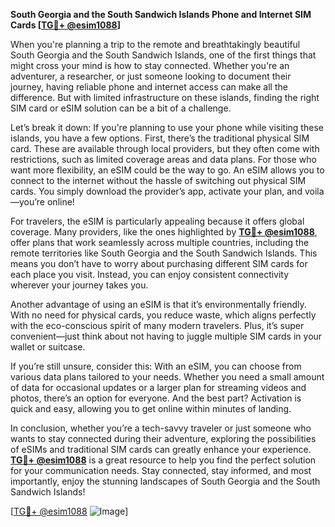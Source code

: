 **South Georgia and the South Sandwich Islands Phone and Internet SIM Cards [[TG💪+ @esim1088](https://t.me/s/esim1088)]**

When you're planning a trip to the remote and breathtakingly beautiful South Georgia and the South Sandwich Islands, one of the first things that might cross your mind is how to stay connected. Whether you're an adventurer, a researcher, or just someone looking to document their journey, having reliable phone and internet access can make all the difference. But with limited infrastructure on these islands, finding the right SIM card or eSIM solution can be a bit of a challenge.

Let’s break it down: If you're planning to use your phone while visiting these islands, you have a few options. First, there’s the traditional physical SIM card. These are available through local providers, but they often come with restrictions, such as limited coverage areas and data plans. For those who want more flexibility, an eSIM could be the way to go. An eSIM allows you to connect to the internet without the hassle of switching out physical SIM cards. You simply download the provider’s app, activate your plan, and voila—you’re online!

For travelers, the eSIM is particularly appealing because it offers global coverage. Many providers, like the ones highlighted by **[TG💪+ @esim1088](https://t.me/s/esim1088)**, offer plans that work seamlessly across multiple countries, including the remote territories like South Georgia and the South Sandwich Islands. This means you don’t have to worry about purchasing different SIM cards for each place you visit. Instead, you can enjoy consistent connectivity wherever your journey takes you.

Another advantage of using an eSIM is that it’s environmentally friendly. With no need for physical cards, you reduce waste, which aligns perfectly with the eco-conscious spirit of many modern travelers. Plus, it’s super convenient—just think about not having to juggle multiple SIM cards in your wallet or suitcase.

If you’re still unsure, consider this: With an eSIM, you can choose from various data plans tailored to your needs. Whether you need a small amount of data for occasional updates or a larger plan for streaming videos and photos, there’s an option for everyone. And the best part? Activation is quick and easy, allowing you to get online within minutes of landing.

In conclusion, whether you’re a tech-savvy traveler or just someone who wants to stay connected during their adventure, exploring the possibilities of eSIMs and traditional SIM cards can greatly enhance your experience. **[TG💪+ @esim1088](https://t.me/s/esim1088)** is a great resource to help you find the perfect solution for your communication needs. Stay connected, stay informed, and most importantly, enjoy the stunning landscapes of South Georgia and the South Sandwich Islands!

[[TG💪+ @esim1088](https://t.me/s/esim1088) ![Image](https://i.postimg.cc/Y0z9fWf4/image.png)]